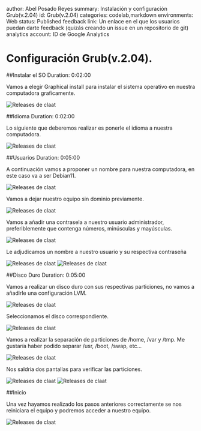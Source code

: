 author: Abel Posado Reyes
summary: Instalación y configuración Grub(v.2.04)
id: Grub(v.2.04)
categories: codelab,markdown
environments: Web
status: Published
feedback link: Un enlace en el que los usuarios puedan darte feedback (quizás creando un issue en un repositorio de git)
analytics account: ID de Google Analytics
# Configuración Grub(v.2.04).

##Instalar el SO
Duration: 0:02:00

Vamos a elegir Graphical install para instalar el sistema operativo en nuestra computadora graficamente.

![Releases de claat](img/5.1.png)

##Idioma
Duration: 0:02:00

Lo siguiente que deberemos realizar es ponerle el idioma a nuestra computadora.

![Releases de claat](img/5.2.png)

##Usuarios
Duration: 0:05:00

A continuación vamos a proponer un nombre para nuestra computadora, en este caso va a ser Debian11.

![Releases de claat](img/5.3.png)

Vamos a dejar nuestro equipo sin dominio previamente.

![Releases de claat](img/5.4.png)

Vamos a añadir una contrasela a nuestro usuario administrador, preferiblemente que contenga números, minúsculas y mayúsculas.

![Releases de claat](img/5.5.png)

Le adjudicamos un nombre a nuestro usuario y su respectiva contraseña

![Releases de claat](img/5.6.png)
![Releases de claat](img/5.7.png)

##Disco Duro
Duration: 0:05:00

Vamos a realizar un disco duro con sus respectivas particiones, no vamos a añadirle una configuración LVM.

![Releases de claat](img/5.8.png)

Seleccionamos el disco correspondiente.

![Releases de claat](img/5.9.png)

Vamos a realizar la separación de particiones de /home, /var y /tmp. Me gustaría haber podido separar /usr, /boot, /swap, etc...

![Releases de claat](img/5.10.png)

Nos saldría dos pantallas para verificar las particiones.

![Releases de claat](img/5.11.png)
![Releases de claat](img/5.12.png)

##Inicio

Una vez hayamos realizado los pasos anteriores correctamente se nos reiniciara el equipo y podremos acceder a nuestro equipo.

![Releases de claat](img/5.13.png)